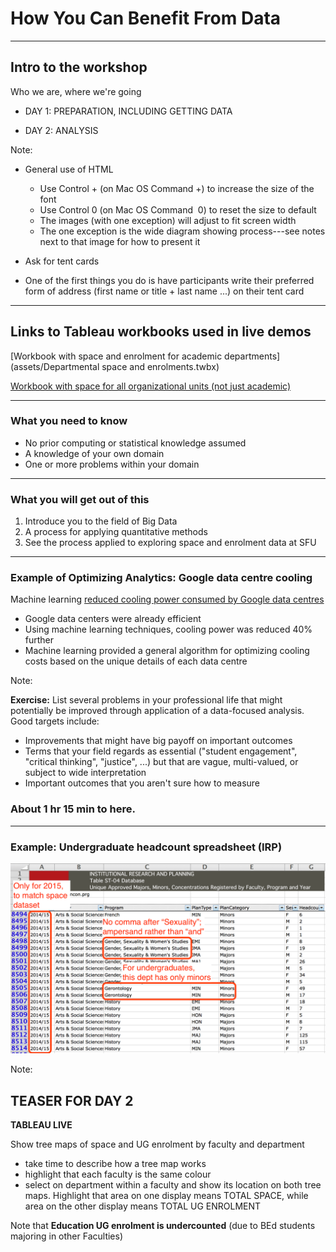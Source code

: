 # How You Can Benefit From Data

---

## Intro to the workshop

Who we are, where we're going

* DAY 1: PREPARATION, INCLUDING GETTING DATA

* DAY 2: ANALYSIS

Note:

* General use of HTML

  * Use Control&nbsp;+ (on Mac&nbsp;OS Command&nbsp;+) to increase the size of the font
  * Use Control&nbsp;0 (on Mac&nbsp;OS Command &nbsp;0) to reset the size to default
  * The images (with one exception) will adjust to fit screen width
  * The one exception is the wide diagram showing process---see notes
    next to that image for how to present it

* Ask for tent cards

* One of the first things you do is have participants write their
  preferred form of address (first name or title + last name ...)
  on their tent card

---

## Links to Tableau workbooks used in live demos

[Workbook with space and enrolment for academic departments](assets/Departmental space and enrolments.twbx)

[Workbook with space for all organizational units (not just academic)](assets/Space.twbx)

---

### What you need to know

* No prior computing or statistical knowledge assumed
* A knowledge of your own domain
* One or more problems within your domain

---

### What you will get out of this

1. Introduce you to the field of Big Data
2. A process for applying quantitative methods
3. See the process applied to exploring space and enrolment data at
  SFU

---

### Example of Optimizing Analytics: Google data centre cooling

Machine learning [reduced cooling power consumed by Google data centres](https://deepmind.com/blog/deepmind-ai-reduces-google-data-centre-cooling-bill-40/)

* Google data centers were already efficient
* Using machine learning techniques, cooling power was reduced 40% further
* Machine learning provided a general algorithm for optimizing cooling costs based on the unique details of each data centre

Note:

**Exercise:** List several problems in your professional life that might potentially
be improved through application of a data-focused analysis. Good targets include:

* Improvements that might have big payoff on important outcomes
* Terms that your field regards as essential ("student engagement",
  "critical thinking", "justice", ...)
  but that are vague, multi-valued, or subject to wide interpretation
* Important outcomes that you aren't sure how to measure

### About 1 hr 15 min to here.

---

### Example: Undergraduate headcount spreadsheet (IRP)

![Excel spreadsheet from IRP, showing undergrad headcounts for 2014/2015; noting different spelling of Women's Studies department name, minors-only department](assets/img/UG-headcount-Excel-annotated.png)

Note:

## TEASER FOR DAY 2

**TABLEAU LIVE**

Show tree maps of space and UG enrolment by faculty and department

* take time to describe how a tree map works
* highlight that each faculty is the same colour
* select on department within a faculty and show its location on both
  tree maps. Highlight that area on one display means TOTAL SPACE,
  while area on the other display means TOTAL UG ENROLMENT

Note that **Education UG enrolment is undercounted** (due to BEd students majoring
in other Faculties)

